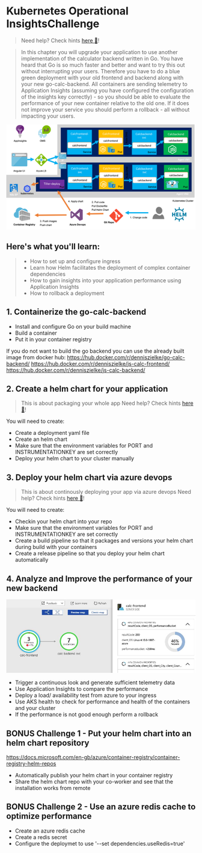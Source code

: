# Kubernetes Operational InsightsChallenge
> Need help? Check hints [here :blue_book:](hints/k8sMulti.md)!

> In this chapter you will upgrade your application to use another implementation of the calculator backend written in Go. You have heard that Go is so much faster and better and want to try this out without interrupting your users. Therefore you have to do a blue green deployment with your old frontend and backend along with your new go-calc-backend. All containers are sending telemetry to Application Insights (assuming you have configured the configuration of the insights key correctly) - so you should be able to evaluate the performance of your new container relative to the old one. If it does not improve your service you should perform a rollback - all without impacting your users.

![](/img/challenge4.png)

## Here's what you'll learn:
> - How to set up and configure ingress
> - Learn how Helm facilitates the deployment of complex container dependencies
> - How to gain insights into your application performance using Application Insights
> - How to rollback a deployment

## 1. Containerize the go-calc-backend
- Install and configure Go on your build machine
- Build a container
- Put it in your container registry

If you do not want to build the go backend you can use the already built image from docker hub:
https://hub.docker.com/r/denniszielke/go-calc-backend/
https://hub.docker.com/r/denniszielke/js-calc-frontend/
https://hub.docker.com/r/denniszielke/js-calc-backend/

## 2. Create a helm chart for your application
> This is about packaging your whole app
> Need help? Check hints [here :blue_book:](hints/helm.md)!

You will need to create:
- Create a deployment yaml file
- Create an helm chart
- Make sure that the environment variables for PORT and INSTRUMENTATIONKEY are set correctly
- Deploy your helm chart to your cluster manually

## 3. Deploy your helm chart via azure devops
> This is about continously deploying your app via azure devops
> Need help? Check hints [here :blue_book:](hints/azuredevops_helm.md)!

You will need to create:
- Checkin your helm chart into your repo
- Make sure that the environment variables for PORT and INSTRUMENTATIONKEY are set correctly
- Create a build pipeline so that it packages and versions your helm chart during build with your containers
- Create a release pipeline so that you deploy your helm chart automatically

## 4. Analyze and Improve the performance of your new backend
![](/img/appmap.jpg)
- Trigger a continuous look and generate sufficient telemetry data
- Use Application Insights to compare the performance
- Deploy a load/ availability test from azure to your ingress
- Use AKS health to check for performance and health of the containers and your cluster
- If the performance is not good enough perform a rollback

## BONUS Challenge 1 - Put your helm chart into an helm chart repository
https://docs.microsoft.com/en-gb/azure/container-registry/container-registry-helm-repos
- Automatically publish your helm chart in your container registry
- Share the helm chart repo with your co-worker and see that the installation works from remote

## BONUS Challenge 2 - Use an azure redis cache to optimize performance
- Create an azure redis cache
- Create a redis secret
- Configure the deploymet to use '--set dependencies.useRedis=true'